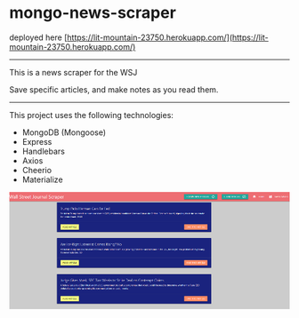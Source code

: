 # mongo-news-scraper

deployed here [https://lit-mountain-23750.herokuapp.com/](https://lit-mountain-23750.herokuapp.com/)

***

This is a news scraper for the WSJ

Save specific articles, and make notes as you read them.

***

This project uses the following technologies:
  * MongoDB (Mongoose)
  * Express
  * Handlebars
  * Axios
  * Cheerio
  * Materialize

![screenshot](./screenshot.PNG "WSJ Scraper")
